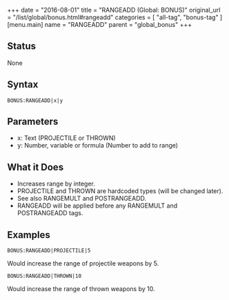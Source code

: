 +++
date = "2016-08-01"
title = "RANGEADD (Global: BONUS)"
original_url = "/list/global/bonus.html#rangeadd"
categories = [ "all-tag", "bonus-tag" ]
[menu.main]
    name = "RANGEADD"
    parent = "global_bonus"
+++

## Status

None

## Syntax

`BONUS:RANGEADD|x|y`

## Parameters

-   x: Text (PROJECTILE or THROWN)
-   y: Number, variable or formula (Number to add
    to range)



What it Does
------------

-   Increases range by integer.
-   PROJECTILE and THROWN are hardcoded types (will be changed later).
-   See also RANGEMULT and POSTRANGEADD.
-   RANGEADD will be applied before any RANGEMULT and POSTRANGEADD tags.

Examples
--------

`BONUS:RANGEADD|PROJECTILE|5`

Would increase the range of projectile weapons by 5.

`BONUS:RANGEADD|THROWN|10`

Would increase the range of thrown weapons by 10.

